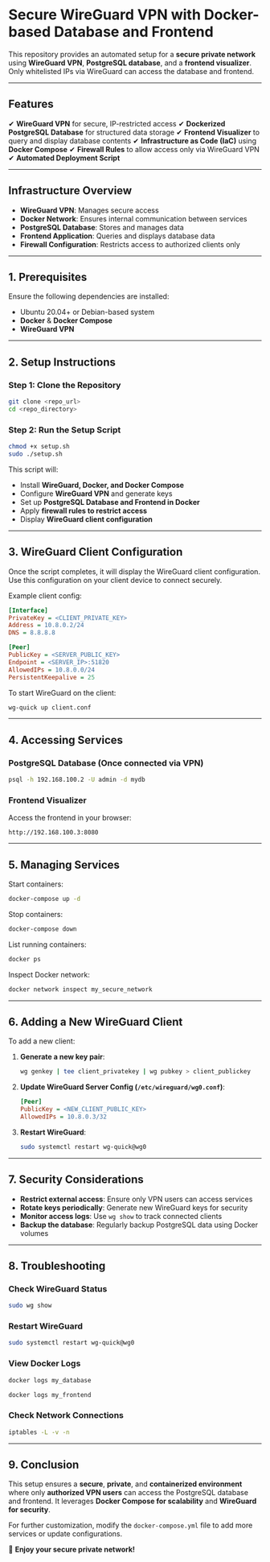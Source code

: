 # Secure WireGuard VPN with Docker-based Database and Frontend

This repository provides an automated setup for a **secure private network** using **WireGuard VPN**, **PostgreSQL database**, and a **frontend visualizer**. Only whitelisted IPs via WireGuard can access the database and frontend.

---

## **Features**
✔ **WireGuard VPN** for secure, IP-restricted access
✔ **Dockerized PostgreSQL Database** for structured data storage
✔ **Frontend Visualizer** to query and display database contents
✔ **Infrastructure as Code (IaC)** using **Docker Compose**
✔ **Firewall Rules** to allow access only via WireGuard VPN
✔ **Automated Deployment Script**

---

## **Infrastructure Overview**
- **WireGuard VPN**: Manages secure access
- **Docker Network**: Ensures internal communication between services
- **PostgreSQL Database**: Stores and manages data
- **Frontend Application**: Queries and displays database data
- **Firewall Configuration**: Restricts access to authorized clients only

---

## **1. Prerequisites**
Ensure the following dependencies are installed:
- Ubuntu 20.04+ or Debian-based system
- **Docker** & **Docker Compose**
- **WireGuard VPN**

---

## **2. Setup Instructions**
### **Step 1: Clone the Repository**
```bash
git clone <repo_url>
cd <repo_directory>
```

### **Step 2: Run the Setup Script**
```bash
chmod +x setup.sh
sudo ./setup.sh
```

This script will:
- Install **WireGuard, Docker, and Docker Compose**
- Configure **WireGuard VPN** and generate keys
- Set up **PostgreSQL Database and Frontend in Docker**
- Apply **firewall rules to restrict access**
- Display **WireGuard client configuration**

---

## **3. WireGuard Client Configuration**
Once the script completes, it will display the WireGuard client configuration. Use this configuration on your client device to connect securely.

Example client config:
```ini
[Interface]
PrivateKey = <CLIENT_PRIVATE_KEY>
Address = 10.8.0.2/24
DNS = 8.8.8.8

[Peer]
PublicKey = <SERVER_PUBLIC_KEY>
Endpoint = <SERVER_IP>:51820
AllowedIPs = 10.8.0.0/24
PersistentKeepalive = 25
```

To start WireGuard on the client:
```bash
wg-quick up client.conf
```

---

## **4. Accessing Services**
### **PostgreSQL Database** (Once connected via VPN)
```bash
psql -h 192.168.100.2 -U admin -d mydb
```

### **Frontend Visualizer**
Access the frontend in your browser:
```
http://192.168.100.3:8080
```

---

## **5. Managing Services**
Start containers:
```bash
docker-compose up -d
```

Stop containers:
```bash
docker-compose down
```

List running containers:
```bash
docker ps
```

Inspect Docker network:
```bash
docker network inspect my_secure_network
```

---

## **6. Adding a New WireGuard Client**
To add a new client:
1. **Generate a new key pair**:
   ```bash
   wg genkey | tee client_privatekey | wg pubkey > client_publickey
   ```
2. **Update WireGuard Server Config (`/etc/wireguard/wg0.conf`)**:
   ```ini
   [Peer]
   PublicKey = <NEW_CLIENT_PUBLIC_KEY>
   AllowedIPs = 10.8.0.3/32
   ```
3. **Restart WireGuard**:
   ```bash
   sudo systemctl restart wg-quick@wg0
   ```

---

## **7. Security Considerations**
- **Restrict external access**: Ensure only VPN users can access services
- **Rotate keys periodically**: Generate new WireGuard keys for security
- **Monitor access logs**: Use `wg show` to track connected clients
- **Backup the database**: Regularly backup PostgreSQL data using Docker volumes

---

## **8. Troubleshooting**
### **Check WireGuard Status**
```bash
sudo wg show
```

### **Restart WireGuard**
```bash
sudo systemctl restart wg-quick@wg0
```

### **View Docker Logs**
```bash
docker logs my_database
```

```bash
docker logs my_frontend
```

### **Check Network Connections**
```bash
iptables -L -v -n
```

---

## **9. Conclusion**
This setup ensures a **secure**, **private**, and **containerized environment** where only **authorized VPN users** can access the PostgreSQL database and frontend. It leverages **Docker Compose for scalability** and **WireGuard for security**.

For further customization, modify the `docker-compose.yml` file to add more services or update configurations.

🚀 **Enjoy your secure private network!**